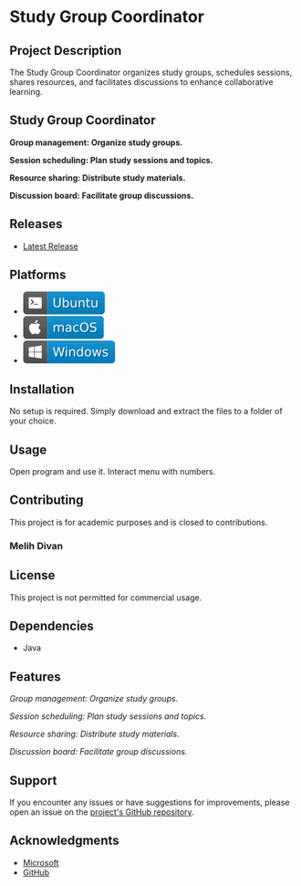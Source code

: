 # Study Group Coordinator

## Project Description


The Study Group Coordinator organizes study groups, schedules sessions, shares resources, and facilitates discussions to enhance collaborative learning.
  
 ## Study Group Coordinator

**Group management: Organize study groups.**

**Session scheduling: Plan study sessions and topics.**

**Resource sharing: Distribute study materials.**

**Discussion board: Facilitate group discussions.**

## Releases

- [Latest Release](https://github.com/Ranademirci/StudyGroupCoordinator)

## Platforms

- ![Ubuntu badge](assets/badge-ubuntu.svg)
- ![macOS badge](assets/badge-macos.svg)
- ![Windows badge](assets/badge-windows.svg)


## Installation

No setup is required. Simply download and extract the files to a folder of your choice.

## Usage

Open program and use it. Interact menu with numbers.

## Contributing

This project is for academic purposes and is closed to contributions.

### Melih Divan

## License

This project is not permitted for commercial usage.

## Dependencies

- Java

## Features

*Group management: Organize study groups.*

*Session scheduling: Plan study sessions and topics.*

*Resource sharing: Distribute study materials.*

*Discussion board: Facilitate group discussions.*


## Support

If you encounter any issues or have suggestions for improvements, please open an issue on the [project's GitHub repository](https://github.com/Ranademirci/StudyGroupCoordinator).


## Acknowledgments

- [Microsoft](https://visualstudio.microsoft.com/tr/vs/community/)
- [GitHub](https://github.com/)